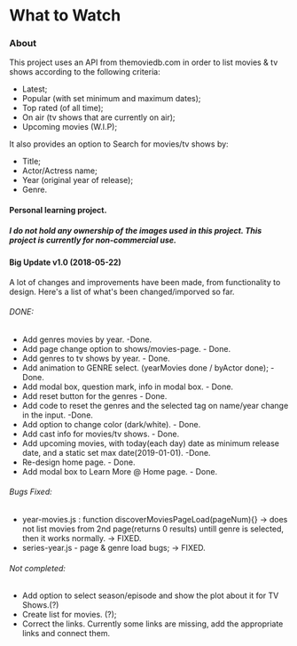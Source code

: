 # What to Watch
### About
This project uses an API from themoviedb.com in order to list movies & tv shows according to the following criteria:
* Latest;
* Popular (with set minimum and maximum dates);
* Top rated (of all time);
* On air (tv shows that are currently on air);
* Upcoming movies (W.I.P);

It also provides an option to Search for movies/tv shows by:
* Title;
* Actor/Actress name;
* Year (original year of release);
* Genre.
#### Personal learning project.
##### I do not hold any ownership of the images used in this project. This project is currently for non-commercial use.

#### Big Update v1.0 (2018-05-22)
A lot of changes and improvements have been made, from functionality to design. Here's a list of what's been changed/imporved so far.
###### DONE:
* Add genres  movies by year.  -Done.
* Add page change option to shows/movies-page. - Done.
* Add genres to tv shows by year. - Done.
* Add animation to GENRE select. (yearMovies done / byActor done); - Done.
* Add modal box, question mark, info in modal box. - Done.
* Add reset button for the genres - Done.
* Add code to reset the genres and the selected tag on name/year change in the input. -Done.
* Add option to change color (dark/white). - Done.
* Add cast info for movies/tv shows. - Done.
* Add upcoming movies, with today(each day) date as minimum release date, and a static set max date(2019-01-01). -Done.
* Re-design home page. - Done.
* Add modal box to Learn More @  Home page. - Done.

###### Bugs Fixed:
* year-movies.js : function discoverMoviesPageLoad(pageNum){} -> does not list movies from 2nd page(returns 0 results) untill genre is selected, then it works normally. -> FIXED.
* series-year.js - page & genre load bugs; -> FIXED.

###### Not completed:
* Add option to select season/episode and show the plot about it for TV Shows.(?)
* Create list for movies. (?);
* Correct the links. Currently some links are missing, add the appropriate links and connect them.